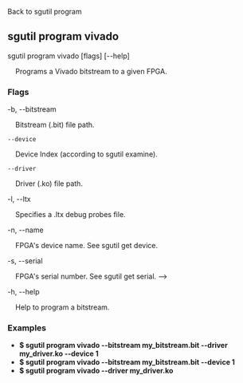 Back to sgutil program


## sgutil program vivado

sgutil program vivado [flags] [--help]

  &nbsp; &nbsp; Programs a Vivado bitstream to a given FPGA.


### Flags
-b, --bitstream 

  &nbsp; &nbsp; Bitstream (.bit) file path.


    --device 

  &nbsp; &nbsp; Device Index (according to sgutil examine).


    --driver 

  &nbsp; &nbsp; Driver (.ko) file path.


-l, --ltx 

  &nbsp; &nbsp; Specifies a .ltx debug probes file.


-n, --name 

  &nbsp; &nbsp; FPGA's device name. See sgutil get device.


-s, --serial 

  &nbsp; &nbsp; FPGA's serial number. See sgutil get serial.
 -->

-h, --help 

  &nbsp; &nbsp; Help to program a bitstream.


### Examples
* **$ sgutil program vivado --bitstream my_bitstream.bit --driver my_driver.ko --device 1**
* **$ sgutil program vivado --bitstream my_bitstream.bit --device 1**
* **$ sgutil program vivado --driver my_driver.ko**
